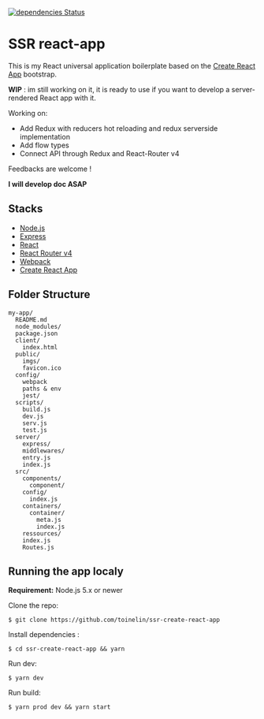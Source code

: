 [![dependencies Status](https://david-dm.org/toinelin/ssr-create-react-app/status.svg)](https://david-dm.org/toinelin/ssr-create-react-app)
# SSR react-app

This is my React universal application boilerplate based on the [Create React App](https://github.com/facebookincubator/create-react-app) bootstrap.

**WIP** : im still working on it, it is ready to use if you want to develop a server-rendered React app with it.

Working on:
- Add Redux with reducers hot reloading and redux serverside implementation
- Add flow types
- Connect API through Redux and React-Router v4

Feedbacks are welcome !

**I will develop doc ASAP**

## Stacks
- [Node.js](https://nodejs.org/en/)
- [Express](http://expressjs.com/fr/)
- [React](https://facebook.github.io/react/)
- [React Router v4](https://reacttraining.com/react-router/)
- [Webpack](https://webpack.github.io/docs/)
- [Create React App](https://github.com/facebookincubator/create-react-app)

## Folder Structure

```
my-app/
  README.md
  node_modules/
  package.json
  client/
    index.html
  public/
    imgs/
    favicon.ico
  config/
    webpack
    paths & env
    jest/
  scripts/
    build.js
    dev.js
    serv.js
    test.js
  server/
    express/
    middlewares/
    entry.js
    index.js
  src/
    components/
      component/
    config/
      index.js
    containers/
      container/
        meta.js
        index.js
    ressources/
    index.js
    Routes.js
```

## Running the app localy

**Requirement:** Node.js 5.x or newer
 
Clone the repo:
```shell
$ git clone https://github.com/toinelin/ssr-create-react-app
```
Install dependencies :
```shell
$ cd ssr-create-react-app && yarn
```
Run dev:
```shell
$ yarn dev
```
Run build:
```shell
$ yarn prod dev && yarn start
```
